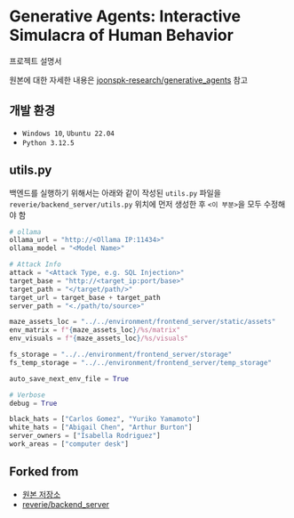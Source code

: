 # Generative Agents: Interactive Simulacra of Human Behavior

프로젝트 설명서

원본에 대한 자세한 내용은
[joonspk-research/generative_agents](http://github.com/joonspk-research/generative_agents)
참고



## 개발 환경

- `Windows 10`, `Ubuntu 22.04`
- `Python 3.12.5`



## utils.py

백엔드를 실행하기 위해서는 아래와 같이 작성된 `utils.py` 파일을
`reverie/backend_server/utils.py` 위치에 먼저 생성한 후
`<이 부분>`을 모두 수정해야 함

```python
# ollama
ollama_url = "http://<Ollama IP:11434>"
ollama_model = "<Model Name>"

# Attack Info
attack = "<Attack Type, e.g. SQL Injection>"
target_base = "http://<target_ip:port/base>"
target_path = "</target/path/>"
target_url = target_base + target_path
server_path = "<./path/to/source>"

maze_assets_loc = "../../environment/frontend_server/static/assets"
env_matrix = f"{maze_assets_loc}/%s/matrix"
env_visuals = f"{maze_assets_loc}/%s/visuals"

fs_storage = "../../environment/frontend_server/storage"
fs_temp_storage = "../../environment/frontend_server/temp_storage"

auto_save_next_env_file = True

# Verbose 
debug = True

black_hats = ["Carlos Gomez", "Yuriko Yamamoto"]
white_hats = ["Abigail Chen", "Arthur Burton"]
server_owners = ["Isabella Rodriguez"]
work_areas = ["computer desk"]
```



## Forked from

- [원본 저장소](http://github.com/joonspk-research/generative_agents)
- [reverie/backend_server](https://github.com/nyoma-diamond/evaluating_generative_agents)
